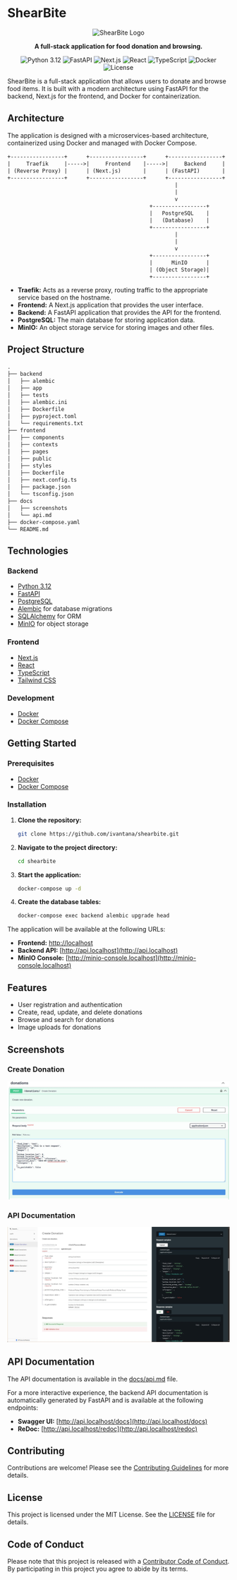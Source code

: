 # ShearBite

<div align="center">
  <img src="https://raw.githubusercontent.com/maragudk/random-assets/main/shearbite-logo.png" alt="ShearBite Logo" width="200"/>
</div>

<p align="center">
  <strong>A full-stack application for food donation and browsing.</strong>
</p>

<p align="center">
  <img src="https://img.shields.io/badge/python-3.12-blue.svg" alt="Python 3.12">
  <img src="https://img.shields.io/badge/fastapi-0.104.1-green.svg" alt="FastAPI">
  <img src="https://img.shields.io/badge/next.js-14.0.3-black.svg" alt="Next.js">
  <img src="https://img.shields.io/badge/react-18-blue.svg" alt="React">
  <img src="https://img.shields.io/badge/typescript-5.3.2-blue.svg" alt="TypeScript">
  <img src="https://img.shields.io/badge/docker-24.0.7-blue.svg" alt="Docker">
  <img src="https://img.shields.io/badge/license-MIT-green.svg" alt="License">
</p>

ShearBite is a full-stack application that allows users to donate and browse food items. It is built with a modern architecture using FastAPI for the backend, Next.js for the frontend, and Docker for containerization.

## Architecture

The application is designed with a microservices-based architecture, containerized using Docker and managed with Docker Compose.

```
+-----------------+      +-----------------+      +-----------------+
|     Traefik     |----->|     Frontend    |----->|     Backend     |
| (Reverse Proxy) |      | (Next.js)       |      | (FastAPI)       |
+-----------------+      +-----------------+      +-----------------+
                                                     |
                                                     |
                                                     v
                                             +-----------------+
                                             |   PostgreSQL    |
                                             |   (Database)    |
                                             +-----------------+
                                                     |
                                                     |
                                                     v
                                             +-----------------+
                                             |      MinIO      |
                                             | (Object Storage)|
                                             +-----------------+
```

- **Traefik:** Acts as a reverse proxy, routing traffic to the appropriate service based on the hostname.
- **Frontend:** A Next.js application that provides the user interface.
- **Backend:** A FastAPI application that provides the API for the frontend.
- **PostgreSQL:** The main database for storing application data.
- **MinIO:** An object storage service for storing images and other files.

## Project Structure

```
.
├── backend
│   ├── alembic
│   ├── app
│   ├── tests
│   ├── alembic.ini
│   ├── Dockerfile
│   ├── pyproject.toml
│   └── requirements.txt
├── frontend
│   ├── components
│   ├── contexts
│   ├── pages
│   ├── public
│   ├── styles
│   ├── Dockerfile
│   ├── next.config.ts
│   ├── package.json
│   └── tsconfig.json
├── docs
│   ├── screenshots
│   └── api.md
├── docker-compose.yaml
└── README.md
```

## Technologies

### Backend
- [Python 3.12](https://www.python.org/)
- [FastAPI](https://fastapi.tiangolo.com/)
- [PostgreSQL](https://www.postgresql.org/)
- [Alembic](https://alembic.sqlalchemy.org/en/latest/) for database migrations
- [SQLAlchemy](https://www.sqlalchemy.org/) for ORM
- [MinIO](https://min.io/) for object storage

### Frontend
- [Next.js](https://nextjs.org/)
- [React](https://reactjs.org/)
- [TypeScript](https://www.typescriptlang.org/)
- [Tailwind CSS](https://tailwindcss.com/)

### Development
- [Docker](https://www.docker.com/)
- [Docker Compose](https://docs.docker.com/compose/)

## Getting Started

### Prerequisites

- [Docker](https://docs.docker.com/get-docker/)
- [Docker Compose](https://docs.docker.com/compose/install/)

### Installation

1. **Clone the repository:**
   ```bash
   git clone https://github.com/ivantana/shearbite.git
   ```

2. **Navigate to the project directory:**
   ```bash
   cd shearbite
   ```

3. **Start the application:**
   ```bash
   docker-compose up -d
   ```

4. **Create the database tables:**
   ```bash
   docker-compose exec backend alembic upgrade head
   ```

The application will be available at the following URLs:

- **Frontend:** [http://localhost](http://localhost)
- **Backend API:** [http://api.localhost](http://api.localhost)
- **MinIO Console:** [http://minio-console.localhost](http://minio-console.localhost)

## Features

- User registration and authentication
- Create, read, update, and delete donations
- Browse and search for donations
- Image uploads for donations

## Screenshots

### Create Donation
![Create Donation](docs/screenshots/create_donation.jpg)

### API Documentation
![API Documentation](docs/screenshots/redocs.jpg)

## API Documentation

The API documentation is available in the [docs/api.md](docs/api.md) file.

For a more interactive experience, the backend API documentation is automatically generated by FastAPI and is available at the following endpoints:

- **Swagger UI:** [http://api.localhost/docs](http://api.localhost/docs)
- **ReDoc:** [http://api.localhost/redoc](http://api.localhost/redoc)

## Contributing

Contributions are welcome! Please see the [Contributing Guidelines](CONTRIBUTING.md) for more details.

## License

This project is licensed under the MIT License. See the [LICENSE](LICENSE) file for details.

## Code of Conduct

Please note that this project is released with a [Contributor Code of Conduct](CODE_OF_CONDUCT.md). By participating in this project you agree to abide by its terms.
